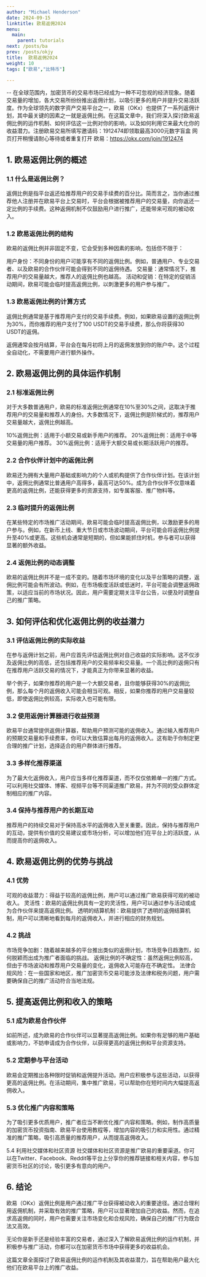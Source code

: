```yaml
---
author: "Michael Henderson"
date: 2024-09-15
linktitle: 欧易返佣2024
menu:
  main:
    parent: tutorials
next: /posts/ba
prev: /posts/okjy
title:  欧易返佣2024
weight: 10
tags: ["欧易","比特币"]

---
```



-- 在全球范围内，加密货币的交易市场已经成为一种不可忽视的经济现象。随着交易量的增加，各大交易所纷纷推出返佣计划，以吸引更多的用户并提升交易活跃度。作为全球领先的数字资产交易平台之一，欧易（OKx）也提供了一系列返佣计划，其中最关键的因素之一就是返佣比例。在这篇文章中，我们将深入探讨欧易返佣比例的运作机制、如何评估这一比例对你的影响，以及如何利用它来最大化你的收益潜力。注册欧易交易所填写邀请码：1912474即领取最高3000元数字盲盒
网页打开稍慢请耐心等待或者重复打开
欧易：https://okx.com/join/1912474

## 1. 欧易返佣比例的概述
### 1.1 什么是返佣比例？
返佣比例是指平台返还给推荐用户的交易手续费的百分比。简而言之，当你通过推荐他人注册并在欧易平台上交易时，平台会根据被推荐用户的交易量，向你返还一定比例的手续费。这种返佣机制不仅鼓励用户进行推广，还能带来可观的被动收入。

### 1.2 欧易返佣比例的结构
欧易的返佣比例并非固定不变，它会受到多种因素的影响，包括但不限于：

用户身份：不同身份的用户可能享有不同的返佣比例。例如，普通用户、专业交易者、以及欧易的合作伙伴可能会得到不同的返佣待遇。
交易量：通常情况下，推荐用户的交易量越大，推荐人的返佣比例也越高。
活动和促销：在特定的促销活动期间，欧易可能会临时提高返佣比例，以刺激更多的用户参与推广。
### 1.3 欧易返佣比例的计算方式
返佣比例通常是基于推荐用户支付的交易手续费。例如，如果欧易设置的返佣比例为30%，而你推荐的用户支付了100 USDT的交易手续费，那么你将获得30 USDT的返佣。

返佣通常会按月结算，平台会在每月初将上月的返佣发放到你的账户中。这个过程全自动化，不需要用户进行额外操作。

## 2. 欧易返佣比例的具体运作机制
### 2.1 标准返佣比例
对于大多数普通用户，欧易的标准返佣比例通常在10%至30%之间，这取决于推荐用户的交易量和推荐人的身份。大多数情况下，返佣比例是阶梯式的，推荐用户交易量越大，返佣比例越高。

10%返佣比例：适用于小额交易或新手用户的推荐。
20%返佣比例：适用于中等交易量的用户推荐。
30%返佣比例：适用于大额交易或长期活跃用户的推荐。
### 2.2 合作伙伴计划中的返佣比例
欧易还为拥有大量用户基础或影响力的个人或机构提供了合作伙伴计划。在该计划中，返佣比例通常比普通用户高得多，最高可达50%。成为合作伙伴不仅意味着更高的返佣比例，还能获得更多的资源支持，如专属客服、推广物料等。

### 2.3 临时提升的返佣比例
在某些特定的市场推广活动期间，欧易可能会临时提高返佣比例，以激励更多的用户参与。例如，在新币上线、重大节日或市场波动期间，平台可能会将返佣比例提升至40%或更高。这些机会通常是短期的，但如果能抓住时机，参与者可以获得显著的额外收益。

### 2.4 返佣比例的动态调整
欧易的返佣比例并不是一成不变的。随着市场环境的变化以及平台策略的调整，返佣比例可能会有所波动。例如，在市场极度活跃或低迷时，平台可能会调整返佣政策，以适应当前的市场状况。因此，用户需要定期关注平台公告，以便及时调整自己的推广策略。

## 3. 如何评估和优化返佣比例的收益潜力
### 3.1 评估返佣比例的实际收益
在参与返佣计划之前，用户应首先评估返佣比例对自己收益的实际影响。这不仅涉及返佣比例的高低，还包括推荐用户的交易频率和交易量。一个高比例的返佣只有在推荐用户活跃交易的情况下，才能真正为你带来显著的收益。

举个例子，如果你推荐的用户是一个大额交易者，且你能够获得30%的返佣比例，那么每个月的返佣收入可能会相当可观。相反，如果你推荐的用户交易量较低，即使返佣比例较高，实际收入也可能有限。

### 3.2 使用返佣计算器进行收益预测
欧易平台通常提供返佣计算器，帮助用户预测可能的返佣收入。通过输入推荐用户的预期交易量和手续费率，你可以大致估算出每月的返佣收入。这有助于你制定更合理的推广计划，选择适合的用户群体进行推荐。

### 3.3 多样化推荐渠道
为了最大化返佣收入，用户应当多样化推荐渠道，而不仅仅依赖单一的推广方式。可以利用社交媒体、博客、视频平台等不同渠道推广欧易，并为不同的受众群体定制相应的推广内容。

### 3.4 保持与推荐用户的长期互动
推荐用户的持续交易对于保持高水平的返佣收入至关重要。因此，保持与推荐用户的互动，提供有价值的交易建议或市场分析，可以增加他们在平台上的活跃度，从而提高你的返佣收入。

## 4. 欧易返佣比例的优势与挑战
###  4.1 优势
可观的收益潜力：得益于较高的返佣比例，用户可以通过推广欧易获得可观的被动收入。
灵活性：欧易的返佣比例具有一定的灵活性，用户可以通过参与活动或成为合作伙伴来提高返佣比例。
透明的结算机制：欧易提供了透明的返佣结算机制，用户可以清晰地看到每月的返佣收入，并进行相应的财务规划。
###  4.2 挑战
市场竞争加剧：随着越来越多的平台推出类似的返佣计划，市场竞争日趋激烈，如何脱颖而出成为推广者面临的挑战。
返佣比例的不确定性：虽然返佣比例较高，但由于市场波动和推荐用户交易量的变化，返佣收入可能存在不确定性。
法律合规风险：在一些国家和地区，推广加密货币交易可能涉及法律和税务问题，用户需要确保自己的推广活动符合当地法规。
## 5. 提高返佣比例和收入的策略
### 5.1 成为欧易合作伙伴
如前所述，成为欧易的合作伙伴可以显著提高返佣比例。如果你有足够的用户基础或影响力，不妨申请成为合作伙伴，以获得更高的返佣比例和平台资源支持。

### 5.2 定期参与平台活动
欧易会定期推出各种限时促销和返佣提升活动。用户应积极参与这些活动，以获得更高的返佣比例。在活动期间，集中推广欧易，可以帮助你在短时间内大幅提高返佣收入。

### 5.3 优化推广内容和策略
为了吸引更多优质用户，推广者应当不断优化推广内容和策略。例如，制作高质量的加密货币投资指南、欧易平台使用教程等，增加内容的吸引力和实用性。通过精准的推广策略，吸引高质量的推荐用户，从而提高返佣收入。

5.4 利用社交媒体和社区资源
社交媒体和社区资源是推广欧易的重要渠道。你可以在Twitter、Facebook、Reddit等平台上分享你的推荐链接和相关内容，参与加密货币社区的讨论，吸引更多有意向的用户。

## 6. 结论
欧易（OKx）返佣比例是用户通过推广平台获得被动收入的重要途径。通过合理利用返佣机制，并采取有效的推广策略，用户可以显著增加自己的收益。然而，在追求高返佣的同时，用户也需要关注市场变化和合规风险，确保自己的推广行为既合法又高效。

无论你是新手还是经验丰富的交易者，通过深入了解欧易返佣比例的运作机制，并积极参与推广活动，你都可以在加密货币市场中获得更多的收益机会。

这篇文章全面探讨了欧易返佣比例的运作机制及其收益潜力，旨在帮助用户最大化他们在欧易平台上的推广收益。